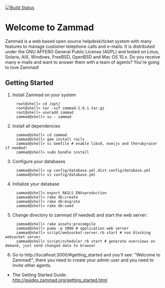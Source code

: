 [![Build Status](http://ci.zammad.org/job/ZammadUnittest-ruby-1.9.3-p362/badge/icon)](http://ci.zammad.org/job/ZammadUnittest-ruby-1.9.3-p362/)

Welcome to Zammad
=================

Zammad is a web based open source helpdesk/ticket system with many features
to manage customer telephone calls and e-mails. It is distributed under the
GNU AFFERO General Public License (AGPL) and tested on Linux, Solaris, AIX,
Windows, FreeBSD, OpenBSD and Mac OS 10.x. Do you receive many e-mails and
want to answer them with a team of agents? You're going to love Zammad!


Getting Started
---------------

1. Install Zammad on your system

```
     root@shell> cd /opt/
     root@shell> tar -xzf zammad-1.0.1.tar.gz
     root@shell> useradd zammad
     zammad@shell> su - zammad
```

2. Install all dependencies

```
     zammad@shell> cd zammad
     zammad@shell> gem install rails
     zammad@shell> vi Gemfile # enable libv8, execjs and therubyracer if needed!
     zammad@shell> sudo bundle install
```

3. Configure your databases

```
     zammad@shell> cp config/database.yml.dist config/database.yml
     zammad@shell> vi config/database.yml
```

4. Initialize your database

```
     zammad@shell> export RAILS_ENV=production
     zammad@shell> rake db:create
     zammad@shell> rake db:migrate
     zammad@shell> rake db:seed
```

5. Change directory to zammad</tt> (if needed) and start the web server:

```
     zammad@shell> rake assets:precompile
     zammad@shell> puma -p 3000 # application web server
     zammad@shell> script/websocket-server.rb start # non blocking websocket server
     zammad@shell> script/scheduler.rb start # generate overviews on demand, just send changed data to browser
```

6. Go to http://localhost:3000/#getting_started and you'll see:
       "Welcome to Zammad!", there you need to create your admin
       user and you need to invite other agents.

* The Getting Started Guide: http://guides.zammad.org/getting_started.html

